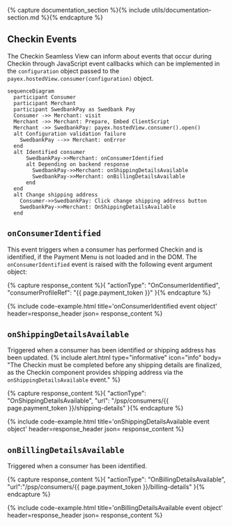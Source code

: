 {% capture documentation_section %}{% include utils/documentation-section.md %}{% endcapture %}

## Checkin Events

The Checkin Seamless View can inform about events that occur during Checkin
through JavaScript event callbacks which can be implemented in the
`configuration` object passed to the `payex.hostedView.consumer(configuration)`
object.

```mermaid
sequenceDiagram
  participant Consumer
  participant Merchant
  participant SwedbankPay as Swedbank Pay
  Consumer ->> Merchant: visit
  Merchant ->> Merchant: Prepare, Embed ClientScript
  Merchant ->> SwedbankPay: payex.hostedView.consumer().open()
  alt Configuration validation failure
    SwedbankPay -->> Merchant: onError
  end
  alt Identified consumer
      SwedbankPay->>Merchant: onConsumerIdentified
      alt Depending on backend response
        SwedbankPay->>Merchant: onShippingDetailsAvailable
        SwedbankPay->>Merchant: onBillingDetailsAvailable
      end
  end
  alt Change shipping address
    Consumer->>SwedbankPay: Click change shipping address button
    SwedbankPay->>Merchant: OnShippingDetailsAvailable
  end
```

## `onConsumerIdentified`

This event triggers when a consumer has performed Checkin and is identified,
if the Payment Menu is not loaded and in the DOM. The `onConsumerIdentified`
event is raised with the following event argument object:

{% capture response_content %}{
  "actionType": "OnConsumerIdentified",
  "consumerProfileRef": "{{ page.payment_token }}"
}{% endcapture %}

{% include code-example.html
    title='onConsumerIdentified event object'
    header=response_header
    json= response_content
    %}

## `onShippingDetailsAvailable`

Triggered when a consumer has been identified or shipping address has been
updated.
{% include alert.html type="informative" icon="info" body= "The Checkin must be
completed before any shipping details are finalized, as the Checkin component
provides shipping address via the `onShippingDetailsAvailable` event." %}

{% capture response_content %}{
  "actionType": "OnShippingDetailsAvailable",
  "url": "/psp/consumers/{{ page.payment_token }}/shipping-details"
}{% endcapture %}

{% include code-example.html
    title='onShippingDetailsAvailable event object'
    header=response_header
    json= response_content
    %}

## `onBillingDetailsAvailable`

Triggered when a consumer has been identified.

{% capture response_content %}{
  "actionType": "OnBillingDetailsAvailable",
  "url":"/psp/consumers/{{ page.payment_token }}/billing-details"
}{% endcapture %}

{% include code-example.html
    title='onBillingDetailsAvailable event object'
    header=response_header
    json= response_content
    %}
